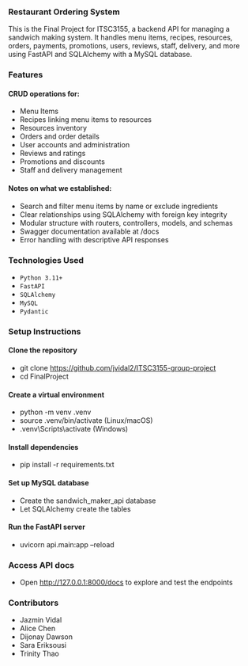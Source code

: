 ### Restaurant Ordering System

This is the Final Project for ITSC3155, a backend API for managing a sandwich making system. It handles menu items, recipes, resources, orders, payments, promotions, users, reviews, staff, delivery, and more using FastAPI and SQLAlchemy with a MySQL database.

### Features
#### CRUD operations for:
* Menu Items
* Recipes linking menu items to resources
* Resources inventory
* Orders and order details
* User accounts and administration
* Reviews and ratings
* Promotions and discounts
* Staff and delivery management

#### Notes on what we established:
* Search and filter menu items by name or exclude ingredients
* Clear relationships using SQLAlchemy with foreign key integrity
* Modular structure with routers, controllers, models, and schemas
* Swagger documentation available at /docs
* Error handling with descriptive API responses

### Technologies Used
* `Python 3.11+`
* `FastAPI`
* `SQLAlchemy`
* `MySQL`
* `Pydantic`


### Setup Instructions
#### Clone the repository	
* git clone https://github.com/jvidal2/ITSC3155-group-project
* cd FinalProject


#### Create a virtual environment
* python -m venv .venv
* source .venv/bin/activate      (Linux/macOS)
* .venv\Scripts\activate            (Windows)


#### Install dependencies
* pip install -r requirements.txt


#### Set up MySQL database
* Create the sandwich_maker_api database
* Let SQLAlchemy create the tables

#### Run the FastAPI server
* uvicorn api.main:app –reload


### Access API docs
* Open http://127.0.0.1:8000/docs to explore and test the endpoints

### Contributors
* Jazmin Vidal
* Alice Chen
* Dijonay Dawson
* Sara Eriksousi
* Trinity Thao